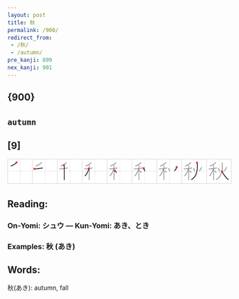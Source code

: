 ```yaml
---
layout: post
title: 秋
permalink: /900/
redirect_from:
 - /秋/
 - /autumn/
pre_kanji: 899
nex_kanji: 901
---
```


## {900}

## `autumn`

## [9]

<div class="stroke"><img src="../images/E7A78B.png" /></div>

## Reading:

### On-Yomi: シュウ &mdash; Kun-Yomi: あき、とき

### Examples: 秋 (あき)

## Words:

秋(あき): autumn, fall
